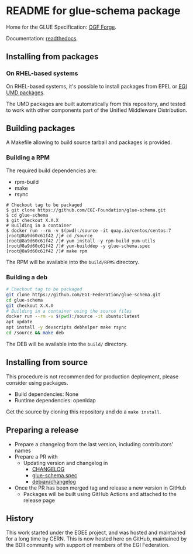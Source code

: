 # README for glue-schema package

Home for the GLUE Specification:
[OGF Forge](http://forge.ogf.org/sf/projects/glue-wg).

Documentation: [readthedocs](http://gridinfo-documentation.readthedocs.io).

## Installing from packages

### On RHEL-based systems

On RHEL-based systems, it's possible to install packages from EPEL or
[EGI UMD packages](https://go.egi.eu/umd).

The UMD packages are built automatically from this repository, and tested to
work with other components part of the Unified Middleware Distribution.

## Building packages

A Makefile allowing to build source tarball and packages is provided.

### Building a RPM

The required build dependencies are:

- rpm-build
- make
- rsync

```shell
# Checkout tag to be packaged
$ git clone https://github.com/EGI-Foundation/glue-schema.git
$ cd glue-schema
$ git checkout X.X.X
# Building in a container
$ docker run --rm -v $(pwd):/source -it quay.io/centos/centos:7
[root@8a9d60c61f42 /]# cd /source
[root@8a9d60c61f42 /]# yum install -y rpm-build yum-utils
[root@8a9d60c61f42 /]# yum-builddep -y glue-schema.spec
[root@8a9d60c61f42 /]# make rpm
```

The RPM will be available into the `build/RPMS` directory.

### Building a deb

```sh
# Checkout tag to be packaged
git clone https://github.com/EGI-Federation/glue-schema.git
cd glue-schema
git checkout X.X.X
# Building in a container using the source files
docker run --rm -v $(pwd):/source -it ubuntu:latest
apt update
apt install -y devscripts debhelper make rsync
cd /source && make deb
```

The DEB will be available into the `build/` directory.

## Installing from source

This procedure is not recommended for production deployment, please consider
using packages.

- Build dependencies: None
- Runtime dependencies: openldap

Get the source by cloning this repository and do a `make install`.

## Preparing a release

- Prepare a changelog from the last version, including contributors' names
- Prepare a PR with
  - Updating version and changelog in
    - [CHANGELOG](CHANGELOG)
    - [glue-schema.spec](glue-schema.spec)
    - [debian/changelog](debian/changelog)
- Once the PR has been merged tag and release a new version in GitHub
  - Packages will be built using GitHub Actions and attached to the release page

## History

This work started under the EGEE project, and was hosted and maintained for a
long time by CERN. This is now hosted here on GitHub, maintained by the BDII
community with support of members of the EGI Federation.
